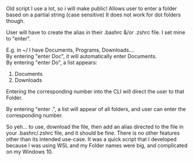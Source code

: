 Old script I use a lot, so i will make public!
Allows user to enter a folder based on a partial string (case sensitive)
It does not work for dot folders though.

User will have to create the alias in their .bashrc &/or .zshrc file.  I set mine to "enter".

E.g. in ~/ I have Documents, Programs, Downloads....  
By entering "enter Doc", it will automatically enter Documents.  
By entering "enter Do", a list appears: 
  
  1) Documents
  2) Downloads

Entering the corresponding number into the CLI will direct the user to that Folder.

By entering "enter .", a list will appear of all folders, and user can enter the corresponding number.

So yeh... to use, download the file, then add an alias directed to the file in your .bashrc/.zshrc file, and it should be fine.  There is no other features other than its intended use-case.  It was a quick script that I developed because I was using WSL and my Folder names were big, and complicated on my Windows 10.  
